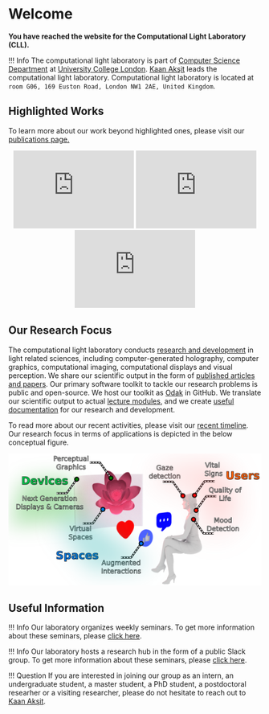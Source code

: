 # Welcome

**You have reached the website for the Computational Light Laboratory (CLL).**

!!! Info
    The computational light laboratory is part of [Computer Science Department](https://www.ucl.ac.uk/computer-science/) at [University College London](https://www.ucl.ac.uk).
    [Kaan Akşit](https://kaanaksit.com) leads the computational light laboratory.
    Computational light laboratory is located at `room G06, 169 Euston Road, London NW1 2AE, United Kingdom`.


## Highlighted Works
To learn more about our work beyond highlighted ones, please visit our [publications page.](publications)

<center>
<iframe width="240" height="155" src="https://www.youtube.com/embed/kqOQLFaTZwU" title="YouTube video player" frameborder="0" allow="accelerometer; autoplay; clipboard-write; encrypted-media; gyroscope; picture-in-picture; web-share" allowfullscreen></iframe>
<iframe width="240" height="155" src="https://www.youtube.com/embed/Y5CQvtoOggU" title="YouTube video player" frameborder="0" allow="accelerometer; autoplay; clipboard-write; encrypted-media; gyroscope; picture-in-picture" allowfullscreen></iframe>
<iframe width="240" height="155" src="https://www.youtube.com/embed/dDs0rAXX2yk" title="YouTube video player" frameborder="0" allow="accelerometer; autoplay; clipboard-write; encrypted-media; gyroscope; picture-in-picture; web-share" allowfullscreen></iframe>
</center>


## Our Research Focus
The computational light laboratory conducts [research and development](../publications) in light related sciences, including computer-generated holography, computer graphics, computational imaging, computational displays and visual perception.
We share our scientific output in the form of [published articles and papers](https://complightlab.com/publications/).
Our primary software toolkit to tackle our research problems is public and open-source.
We host our toolkit as [Odak](https://github.com/kunguz/odak) in GitHub.
We translate our scientific output to actual [lecture modules](../teaching), and we create [useful documentation](../documentation) for our research and development.

To read more about our recent activities, please visit our [recent timeline](../timeline).
Our research focus in terms of applications is depicted in the below conceptual figure.

<p class="aligncenter">
    <img src="./media/research_statement_future.png" alt=/>
</p>


## Useful Information

!!! Info
    Our laboratory organizes weekly seminars. To get more information about these seminars, please [click here](../seminars).

!!! Info
    Our laboratory hosts a research hub in the form of a public Slack group. To get more information about these seminars, please [click here](../research_hub).

!!! Question
    If you are interested in joining our group as an intern, an undergraduate student, a master student, a PhD student, a postdoctoral researher or a visiting researcher, please do not hesitate to reach out to [Kaan Akşit](mailto:k.aksit@ucl.ac.uk).
